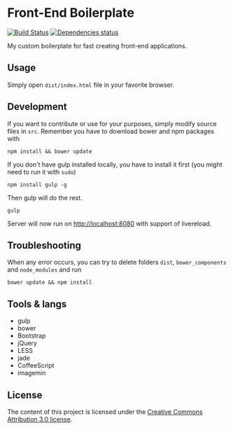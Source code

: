 # Front-End Boilerplate

[![Build Status](https://travis-ci.org/hom3r/front-boilerplate.svg?branch=master)](https://travis-ci.org/hom3r/front-boilerplate)
[![Dependencies status](https://david-dm.org/hom3r/front-boilerplate.svg)](https://david-dm.org/hom3r/front-boilerplate)


My custom boilerplate for fast creating front-end applications.


## Usage
Simply open `dist/index.html` file in your favorite browser.

## Development
If you want to contribute or use for your purposes, simply modify source files in `src`. Remember you have to download bower and npm packages with
```
npm install && bower update
```

If you don't have gulp installed locally, you have to install it first (you might need to run it with `sudo`)
```
npm install gulp -g
```

Then gulp will do the rest.
```{bash}
gulp
```

Server will now run on [http://localhost:8080](http://localhost:8080) with support of livereload.

## Troubleshooting
When any error occurs, you can try to delete folders `dist`, `bower_components` and `node_modules` and run
```
bower update && npm install
```

## Tools & langs
* gulp
* bower
* Bootstrap
* jQuery
* LESS
* jade
* CoffeeScript
* imagemin


## License

The content of this project is licensed under the [Creative Commons Attribution 3.0 license](http://creativecommons.org/licenses/by/3.0/us/deed.en_US).
